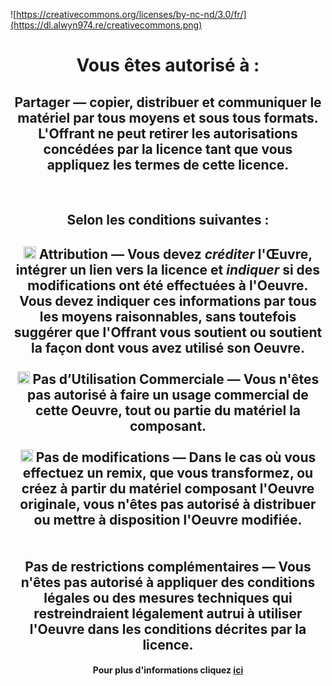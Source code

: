 ![https://creativecommons.org/licenses/by-nc-nd/3.0/fr/](https://dl.alwyn974.re/creativecommons.png)

<div align="center">

# Vous êtes autorisé à :

Partager — copier, distribuer et communiquer le matériel par tous moyens et sous tous formats. <br>
L'Offrant ne peut retirer les autorisations concédées par la licence tant que vous appliquez les termes de cette licence. <br>
---
<br>

## Selon les conditions suivantes :

<img src="https://creativecommons.org/images/deed/attribution_icon_white_x2.png" width="20" height="20"/> Attribution — Vous devez _créditer_ l'Œuvre, intégrer un lien vers la licence et _indiquer_ si des modifications ont été effectuées à l'Oeuvre. <br> Vous devez indiquer ces informations par tous les moyens raisonnables, sans toutefois suggérer que l'Offrant vous soutient ou soutient la façon dont vous avez utilisé son Oeuvre.
<br> <br>
<img src="https://creativecommons.org/images/deed/nc_white_x2.png" width="20" height="20"/> Pas d’Utilisation Commerciale — Vous n'êtes pas autorisé à faire un usage commercial de cette Oeuvre, tout ou partie du matériel la composant.
<br> <br>
<img src="https://creativecommons.org/images/deed/nd_white_x2.png" width="20" height="20"/> Pas de modifications — Dans le cas où vous effectuez un remix, que vous transformez, ou créez à partir du matériel composant l'Oeuvre originale, vous n'êtes pas autorisé à distribuer ou mettre à disposition l'Oeuvre modifiée.
<br> <br> <br>
Pas de restrictions complémentaires — Vous n'êtes pas autorisé à appliquer des conditions légales ou des mesures techniques qui restreindraient légalement autrui à utiliser l'Oeuvre dans les conditions décrites par la licence.
---

#### Pour plus d'informations cliquez [ici](https://creativecommons.org/licenses/by-nc-nd/3.0/fr/)
</div>